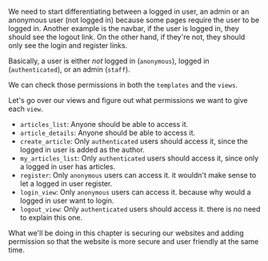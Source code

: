 We need to start differentiating between a logged in user, an admin or an anonymous user (not logged in) because some pages require the user to be logged in. Another example is the navbar, if the user is logged in, they should see the logout link. On the other hand, if they're not, they should only see the login and register links.

Basically, a user is either *not* logged in (`anonymous`), logged in (`authenticated`), or an admin (`staff`).

We can check those permissions in both the `templates` and the `views`. 

Let's go over our views and figure out what permissions we want to give each `view`.
 * `articles_list`: Anyone should be able to access it.
 * `article_details`: Anyone should be able to access it.
 * `create_article`: Only `authenticated` users should access it, since the logged in user is added as the author.
 * `my_articles_list`: Only `authenticated` users should access it, since only a logged in user has articles.
 * `register`: Only `anonymous` users can access it. it wouldn't make sense to let a logged in user register.
 * `login_view`: Only `anonymous` users can access it. because why would a logged in user want to login.
 * `logout_view`: Only `authenticated` users should access it. there is no need to explain this one.

What we'll be doing in this chapter is securing our websites and adding permission so that the website is more secure and user friendly at the same time.
